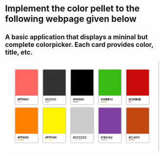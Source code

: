 # Implement the color pellet to the following webpage given below

## A basic application that displays a mininal but complete colorpicker. Each card provides color, title, etc.

![alt text](../../../images/color_props.jpg)

 